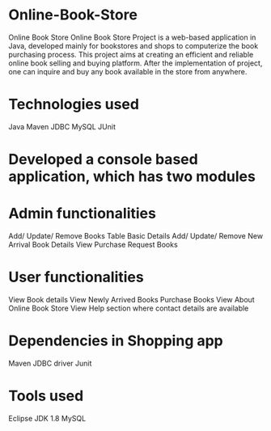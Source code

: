 # Online-Book-Store
Online Book Store
Online Book Store Project is a web-based application in Java, developed mainly for bookstores and shops to computerize the book purchasing process. This project aims at creating an efficient and reliable online book selling and buying platform. After the implementation of project, one can inquire and buy any book available in the store from anywhere.

# Technologies used
Java
Maven
JDBC
MySQL
JUnit
# Developed a console based application, which has two modules
# Admin functionalities
Add/ Update/ Remove Books Table Basic Details
Add/ Update/ Remove New Arrival Book Details
View Purchase Request Books
# User functionalities
View Book details
View Newly Arrived Books
Purchase Books
View About Online Book Store
View Help section where contact details are available
# Dependencies in Shopping app
Maven
JDBC driver
Junit
# Tools used
Eclipse
JDK 1.8
MySQL
